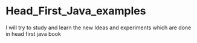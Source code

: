 # Head_First_Java_examples
 I will try to study and learn the new Ideas and experiments which are done in head first java book
